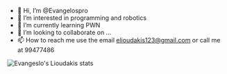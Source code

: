 - 👋 Hi, I’m @Evangelospro
- 👀 I’m interested in programming and robotics
- 🌱 I’m currently learning PWN
- 💞️ I’m looking to collaborate on ...
- 📫 How to reach me use the email elioudakis123@gmail.com or call me at 99477486

![Evangeslo's Lioudakis stats](https://github-readme-stats.vercel.app/api?username=Evangelospro&show_icons=true&theme=radical)

<!---
Evangelospro/Evangelospro is a ✨ special ✨ repository because its `README.md` (this file) appears on your GitHub profile.
You can click the Preview link to take a look at your changes.
--->
